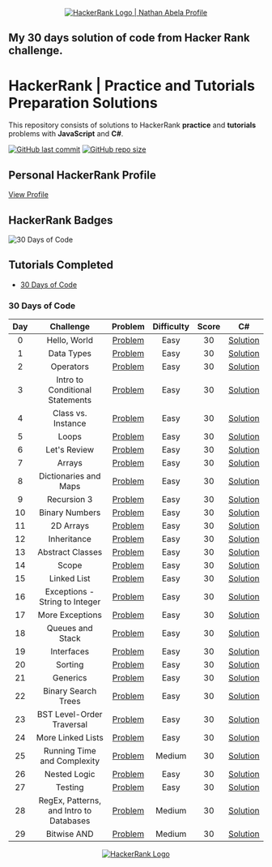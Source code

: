 <p align="center">
    <a href="https://www.hackerrank.com/nathanabela7">
        <img alt="HackerRank Logo | Nathan Abela Profile" src="https://hrcdn.net/fcore/assets/brand/typemark_60x200-7435b42d20.svg" >
    </a>
</p>


## My 30 days solution of code from Hacker Rank challenge.

# HackerRank | Practice and Tutorials Preparation Solutions

This repository consists of solutions to HackerRank **practice** and **tutorials** problems with **JavaScript** and **C#**.

[![GitHub last commit](https://img.shields.io/github/last-commit/gabicantarini/30DaysOfCode-HackerRank)](https://github.com/gabicantarini/30DaysOfCode-HackerRank/commits/master)
[![GitHub repo size](https://img.shields.io/github/repo-size/gabicantarini/30DaysOfCode-HackerRank)](https://github.com/gabicantarini/30DaysOfCode-HackerRank/archive/master.zip)

## Personal HackerRank Profile

[View Profile](https://www.hackerrank.com/gabrielacantari1)

## HackerRank Badges


![30 Days of Code](/Badges/30_days_of_code_5_star.png)





## Tutorials Completed


* [30 Days of Code](#30-days-of-code)



### 30 Days of Code

|  Day  |                Challenge                |                                         Problem                                          | Difficulty |  Score  |     C#                 | 
| :---: | :-------------------------------------: | :--------------------------------------------------------------------------------------: | :--------: | :-----: | :--------------------------------------------------------------------------------------------------------------------: | 
|   0   |              Hello, World               |         [Problem](https://www.hackerrank.com/challenges/30-hello-world/problem)          |    Easy    |   30    |   [Solution](https://github.com/gabicantarini/30DaysOfCode-HackerRank/blob/main/0-HelloWorld)   |
|   1   |               Data Types                |         [Problem](https://www.hackerrank.com/challenges/30-data-types/problem)           |    Easy    |   30    |    [Solution](https://github.com/gabicantarini/30DaysOfCode-HackerRank/blob/main/2-Operators)                        |
|   2   |                Operators                |         [Problem](https://www.hackerrank.com/challenges/30-operators/problem)            |    Easy    |   30    |    [Solution](/30DaysOfCode-HackerRank/blob/main/2-Operators)                                            |
|   3   |     Intro to Conditional Statements     |    [Problem](https://www.hackerrank.com/challenges/30-conditional-statements/problem)    |    Easy    |   30    |    [Solution](https://github.com/gabicantarini/30DaysOfCode-HackerRank/blob/main/3-IntroToCondicionalStatements)        |
|   4   |           Class vs. Instance            |      [Problem](https://www.hackerrank.com/challenges/30-class-vs-instance/problem)       |    Easy    |   30    |    [Solution]()        |
|   5   |                  Loops                  |            [Problem](https://www.hackerrank.com/challenges/30-loops/problem)             |    Easy    |   30    |    [Solution]()        |
|   6   |              Let's Review               |         [Problem](https://www.hackerrank.com/challenges/30-review-loop/problem)          |    Easy    |   30    |    [Solution]()          |
|   7   |                 Arrays                  |            [Problem](https://www.hackerrank.com/challenges/30-arrays/problem)            |    Easy    |   30    |    [Solution]()           |
|   8   |          Dictionaries and Maps          |    [Problem](https://www.hackerrank.com/challenges/30-dictionaries-and-maps/problem)     |    Easy    |   30    |    [Solution]()   |
|   9   |               Recursion 3               |    [Problem](https://www.hackerrank.com/challenges/30-dictionaries-and-maps/problem)     |    Easy    |   30    |    [Solution]()   |
|  10   |             Binary Numbers              |        [Problem](https://www.hackerrank.com/challenges/30-binary-numbers/problem)        |    Easy    |   30    |     [Solution]()    |
|  11   |                2D Arrays                |          [Problem](https://www.hackerrank.com/challenges/30-2d-arrays/problem)           |    Easy    |   30      |      [Solution]()     |
|  12   |               Inheritance               |         [Problem](https://www.hackerrank.com/challenges/30-inheritance/problem)          |    Easy    |   30    |       [Solution]()     |
|  13   |            Abstract Classes             |       [Problem](https://www.hackerrank.com/challenges/30-abstract-classes/problem)       |    Easy    |   30     |      [Solution]()      |
|  14   |                  Scope                  |            [Problem](https://www.hackerrank.com/challenges/30-scope/problem)             |    Easy    |   30     |    [Solution]()     |
|  15   |               Linked List               |         [Problem](https://www.hackerrank.com/challenges/30-linked-list/problem)          |    Easy    |   30    |    [Solution]()  |
|  16   |     Exceptions - String to Integer      | [Problem](https://www.hackerrank.com/challenges/30-exceptions-string-to-integer/problem) |    Easy    |  30    |      [Solution]()       |
|  17   |             More Exceptions             |       [Problem](https://www.hackerrank.com/challenges/30-more-exceptions/problem)        |    Easy    |  30     |      [Solution]()     |
|  18   |            Queues and Stack             |        [Problem](https://www.hackerrank.com/challenges/30-queues-stacks/problem)         |    Easy    |  30      |        [Solution]()   |
|  19   |               Interfaces                |          [Problem](https://www.hackerrank.com/challenges/30-interfaces/problem)          |    Easy    |  30     |       [Solution]()     |
|  20   |                 Sorting                 |           [Problem](https://www.hackerrank.com/challenges/30-sorting/problem)            |    Easy    |  30      |   [Solution]()        |
|  21   |                Generics                 |           [Problem](https://www.hackerrank.com/challenges/30-generics/problem)           |    Easy    |  30      |   [Solution]()      |
|  22   |           Binary Search Trees           |     [Problem](https://www.hackerrank.com/challenges/30-binary-search-trees/problem)      |    Easy    |  30       |   [Solution]()    |
|  23   |        BST Level-Order Traversal        |         [Problem](https://www.hackerrank.com/challenges/30-binary-trees/problem)         |    Easy    |  30      |    [Solution]()    |
|  24   |            More Linked Lists            |     [Problem](https://www.hackerrank.com/challenges/30-linked-list-deletion/problem)     |    Easy    |  30      |    [Solution]()   |
|  25   |       Running Time and Complexity       | [Problem](https://www.hackerrank.com/challenges/30-running-time-and-complexity/problem)  |   Medium   |  30     |  [Solution]()         |
|  26   |              Nested Logic               |         [Problem](https://www.hackerrank.com/challenges/30-nested-logic/problem)         |    Easy    |  30     |   [Solution]()      |
|  27   |                 Testing                 |           [Problem](https://www.hackerrank.com/challenges/30-testing/problem)            |    Easy    |  30       |        [Solution]()      |
|  28   | RegEx, Patterns, and Intro to Databases |        [Problem](https://www.hackerrank.com/challenges/30-regex-patterns/problem)        |   Medium   |  30       | [Solution]()   |
|  29   |               Bitwise AND               |         [Problem](https://www.hackerrank.com/challenges/30-bitwise-and/problem)          |   Medium   |  30      |       [Solution]()      |



<p align="center">
    <a href="https://www.hackerrank.com/gabrielacantari1">
        <img alt="HackerRank Logo" src="https://hrcdn.net/fcore/assets/brand/h_mark_sm-966d2b45e3.svg">
    </a>
</p>
